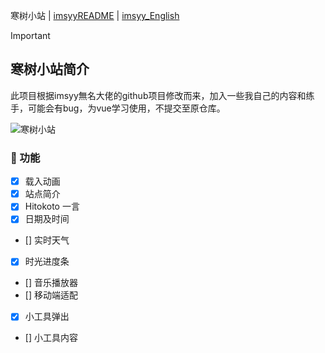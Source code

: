 寒树小站 | [imsyyREADME](./README_imsyy.md) | [imsyy_English](./README_EN_imsyy.md)

> [!IMPORTANT]
> ## 寒树小站简介
> 此项目根据imsyy無名大佬的github项目修改而来，加入一些我自己的内容和练手，可能会有bug，为vue学习使用，不提交至原仓库。

![寒树小站](www.ikunx.site)

### 🎉 功能

- [x] 载入动画
- [x] 站点简介
- [x] Hitokoto 一言
- [x] 日期及时间
- [] 实时天气
- [x] 时光进度条
- [] 音乐播放器
- [] 移动端适配
- [x] 小工具弹出
- [] 小工具内容
